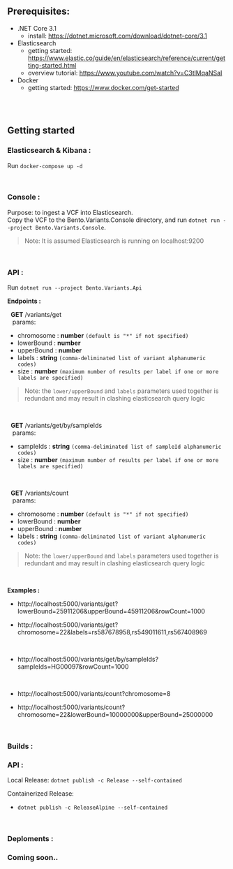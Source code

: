## Prerequisites:

- .NET Core 3.1
  - install: https://dotnet.microsoft.com/download/dotnet-core/3.1
- Elasticsearch
  - getting started: https://www.elastic.co/guide/en/elasticsearch/reference/current/getting-started.html
  - overview tutorial: https://www.youtube.com/watch?v=C3tlMqaNSaI
- Docker
  - getting started: https://www.docker.com/get-started

<br /><br />



## Getting started

### **Elasticsearch & Kibana :**

Run `docker-compose up -d`

<br />



### **Console :**

Purpose: to ingest a VCF into Elasticsearch.<br />
Copy the VCF to the Bento.Variants.Console directory, and run `dotnet run --project Bento.Variants.Console`.<br />
> Note: It is assumed Elasticsearch is running on localhost:9200

<br />



### **API :**

Run `dotnet run --project Bento.Variants.Api`

<b>Endpoints :</b>

&nbsp;&nbsp;**GET** /variants/get<br/>
&nbsp;&nbsp;&nbsp;params: 
  - chromosome : **number** `(default is "*" if not specified)`
  - lowerBound : **number**
  - upperBound : **number**
  - labels : **string** `(comma-deliminated list of variant alphanumeric codes)`
  - size : **number** `(maximum number of results per label if one or more labels are specified)`

> Note: the `lower/upperBound` and `labels` parameters used together is redundant and may result in clashing elasticsearch query logic

<br/>

&nbsp;&nbsp;**GET** /variants/get/by/sampleIds<br/>
&nbsp;&nbsp;&nbsp;params: 
  - sampleIds : **string** `(comma-deliminated list of sampleId alphanumeric codes)`
  - size : **number** `(maximum number of results per label if one or more labels are specified)`

<br/>

&nbsp;&nbsp;**GET** /variants/count<br/>
&nbsp;&nbsp;&nbsp;params: 
  - chromosome : **number** `(default is "*" if not specified)`
  - lowerBound : **number**
  - upperBound : **number**
  - labels : **string** `(comma-deliminated list of variant alphanumeric codes)`
 
> Note: the `lower/upperBound` and `labels` parameters used together is redundant and may result in clashing elasticsearch query logic


<br />

<b>Examples :</b>

- http://localhost:5000/variants/get?lowerBound=25911206&upperBound=45911206&rowCount=1000

- http://localhost:5000/variants/get?chromosome=22&labels=rs587678958,rs549011611,rs567408969

<br />

- http://localhost:5000/variants/get/by/sampleIds?sampleIds=HG00097&rowCount=1000
  
<br />

- http://localhost:5000/variants/count?chromosome=8

- http://localhost:5000/variants/count?chromosome=22&lowerBound=10000000&upperBound=25000000

<br />

### **Builds :**
### API :
Local Release: `dotnet publish -c Release --self-contained` 

Containerized Release: 
- `dotnet publish -c ReleaseAlpine --self-contained` 

<br />

### **Deploments :**
### Coming soon..